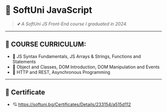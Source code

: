 # 🌸 SoftUni JavaScript

> 💕 *A SoftUni JS Front-End course I graduated in 2024.*

---

## 💫 COURSE CURRICULUM:

- 👜 JS Syntax Fundamentals, JS Arrays & Strings, Functions and Statements
- 🧋 Object and Classes, DOM Introduction, DOM Manipulation and Events
- 💍 HTTP and REST, Asynchronous Programming 

---

## 🍓 Certificate

- 💘 https://softuni.bg/Certificates/Details/233154/a515d112
